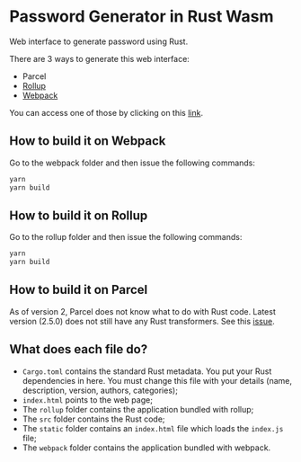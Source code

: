 # Password Generator in Rust Wasm

Web interface to generate password using Rust.

There are 3 ways to generate this web interface:

- Parcel
- [Rollup](./rollup/)
- [Webpack](./webpack/)

You can access one of those by clicking on this [link](https://xorxsan.github.io/password-generator-js/index.html).

## How to build it on Webpack

Go to the webpack folder and then issue the following commands:

```sh
yarn
yarn build
```

## How to build it on Rollup

Go to the rollup folder and then issue the following commands:

```sh
yarn
yarn build
```

## How to build it on Parcel

As of version 2, Parcel does not know what to do with Rust code. Latest version (2.5.0) does not still have any Rust transformers. See this [issue](https://github.com/parcel-bundler/parcel/issues/3365).

## What does each file do?

- `Cargo.toml` contains the standard Rust metadata. You put your Rust dependencies in here. You must change this file with your details (name, description, version, authors, categories);
- `index.html` points to the web page;
- The `rollup` folder contains the application bundled with rollup;
- The `src` folder contains the Rust code;
- The `static` folder contains an `index.html` file which loads the `index.js` file;
- The `webpack` folder contains the application bundled with webpack.
